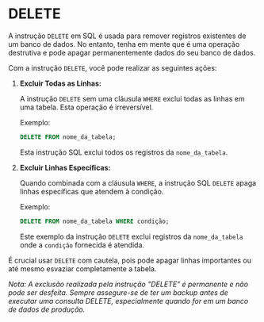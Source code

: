 # DELETE

A instrução `DELETE` em SQL é usada para remover registros existentes de um banco de dados. No entanto, tenha em mente que é uma operação destrutiva e pode apagar permanentemente dados do seu banco de dados.

Com a instrução `DELETE`, você pode realizar as seguintes ações:

1. **Excluir Todas as Linhas:**

    A instrução `DELETE` sem uma cláusula `WHERE` exclui todas as linhas em uma tabela. Esta operação é irreversível.

    Exemplo:
    ```sql
    DELETE FROM nome_da_tabela;
    ```
    Esta instrução SQL exclui todos os registros da `nome_da_tabela`.

2. **Excluir Linhas Específicas:**

    Quando combinada com a cláusula `WHERE`, a instrução SQL `DELETE` apaga linhas específicas que atendem à condição.

    Exemplo:
    ```sql
    DELETE FROM nome_da_tabela WHERE condição;
    ```
    Este exemplo da instrução `DELETE` exclui registros da `nome_da_tabela` onde a `condição` fornecida é atendida.

É crucial usar `DELETE` com cautela, pois pode apagar linhas importantes ou até mesmo esvaziar completamente a tabela.

*Nota: A exclusão realizada pela instrução "DELETE" é permanente e não pode ser desfeita. Sempre assegure-se de ter um backup antes de executar uma consulta DELETE, especialmente quando for em um banco de dados de produção.*
